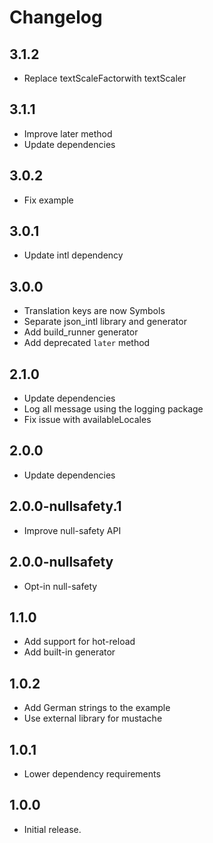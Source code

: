 # Changelog

## 3.1.2

- Replace textScaleFactorwith textScaler

## 3.1.1

- Improve later method
- Update dependencies

## 3.0.2

- Fix example

## 3.0.1

- Update intl dependency

## 3.0.0

- Translation keys are now Symbols
- Separate json_intl library and generator
- Add build_runner generator
- Add deprecated `later` method

## 2.1.0

- Update dependencies
- Log all message using the logging package
- Fix issue with availableLocales

## 2.0.0

- Update dependencies

## 2.0.0-nullsafety.1

- Improve null-safety API

## 2.0.0-nullsafety

- Opt-in null-safety

## 1.1.0

- Add support for hot-reload
- Add built-in generator

## 1.0.2

- Add German strings to the example
- Use external library for mustache

## 1.0.1

- Lower dependency requirements

## 1.0.0

- Initial release.
